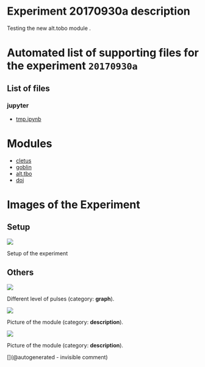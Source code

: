# Experiment 20170930a description

Testing the new alt.tobo module .


# Automated list of supporting files for the __experiment `20170930a`__

## List of files

### jupyter

* [tmp.ipynb](/tmp.ipynb)





# Modules

* [cletus](/retired/cletus/)
* [goblin](/goblin/)
* [alt.tbo](/retired/alt.tbo/)
* [doj](/doj/)




# Images of the Experiment

## Setup

![](/retired/alt.tbo/test/images/20170930_171734.jpg)

Setup of the experiment

## Others

![](/retired/alt.tbo/test/pulser.jpg)

Different level of pulses (category: __graph__).

![](/retired/alt.tbo/test/images/20170930_175010.jpg)

Picture of the module (category: __description__).

![](/retired/alt.tbo/test/images/20170930_175000.jpg)

Picture of the module (category: __description__).










[](@autogenerated - invisible comment)
